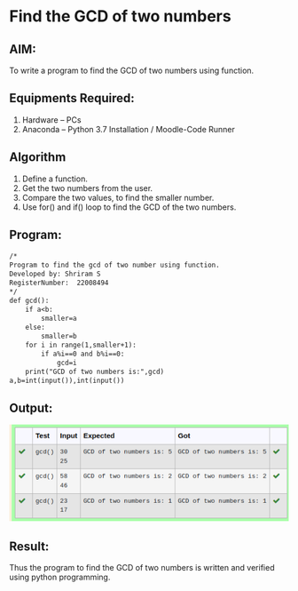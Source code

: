 # Find the GCD of two numbers

## AIM:
To write a program to find the GCD of two numbers using function.

## Equipments Required:
1. Hardware – PCs
2. Anaconda – Python 3.7 Installation / Moodle-Code Runner

## Algorithm
1. Define a function.
2. Get the two numbers from the user.
3. Compare the two values, to find the smaller number.
4. Use for() and if() loop to find the GCD of the two numbers.

## Program:
```
/*
Program to find the gcd of two number using function.
Developed by: Shriram S
RegisterNumber:  22008494
*/ 
def gcd():
    if a<b:
        smaller=a
    else:
        smaller=b
    for i in range(1,smaller+1):
        if a%i==0 and b%i==0:
            gcd=i
    print("GCD of two numbers is:",gcd)
a,b=int(input()),int(input())  
```

## Output:
![gcd of two number](Gcd.png)


## Result:
Thus the program to find the GCD of two numbers is written and verified using python programming.
